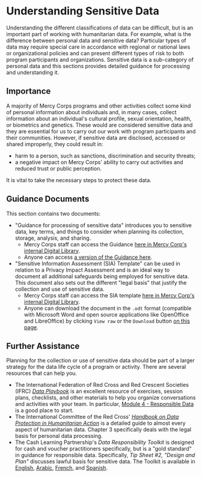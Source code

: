 # Understanding Sensitive Data
Understanding the different classifications of data can be difficult, but is an important part of working with humanitarian data. For example, what is the difference between personal data and sensitive data? Particular types of data may require special care in accordance with regional or national laws or organizational policies and can present different types of risk to both program participants and organizations. Sensitive data is a sub-category of personal data and this sections provides detailed guidance for processing and understanding it.

## Importance
A majority of Mercy Corps programs and other activities collect some kind of personal information about individuals and, in many cases, collect information about an individual's cultural profile, sexual orientation, health, or biometrics and genetics. These would are considered sensitive data and they are essential for us to carry out our work with program participants and their communities. However, if sensitive data are disclosed, accessed or shared improperly, they could result in:
- harm to a person, such as sanctions, discrimination and security threats;
- a negative impact on Mercy Corps' ability to carry out activities and reduced trust or public perception.

It is vital to take the necessary steps to protect these data.

## Guidance Documents
This section contains two documents:
- "Guidance for processing of sensitive data" introduces you to sensitive data, key terms, and things to consider when planning its collection, storage, analysis, and sharing.
  - Mercy Corps staff can access the Guidance [here in Mercy Corp's internal Digital Library](https://library.mercycorps.org/record/38516).
  - Anyone can access [a version of the Guidance here](Guidance-processing-sensitive-data.md).
- "Sensitive Information Assessment (SIA) Template" can be used in relation to a Privacy Impact Assessment and is an ideal way to document all additional safeguards being employed for sensitive data. This document also sets out the different "legal basis" that justify the collection and use of sensitive data.
  - Mercy Corps staff can access the SIA template [here in Mercy Corp's internal Digital Library](https://library.mercycorps.org/record/38611).
  - Anyone can download the document in the `.odt` format (compatible with Microsoft Word and open source applications like OpenOffice and LibreOffice) by clicking `View raw` or the `Download` button [on this page](SIA-template\SensitiveInformationAssessmentTemplate.odt).

## Further Assistance
Planning for the collection or use of sensitive data should be part of a larger strategy for the data life cycle of a program or activity. There are several resources that can help you.
- The International Federation of Red Cross and Red Crescent Societies (IFRC) [*Data Playbook*](https://preparecenter.org/toolkit/data-playbook-toolkit/) is an excellent resource of exercises, session plans, checklists, and other materials to help you organize conversations and activities with your team. In particular, [Module 4 - Responsible Data](https://preparecenter.org/responsible-data-data-playbook-beta/) is a good place to start.
- The International Committee of the Red Cross' [*Handbook on Data Protection in Humanitarian Action*](https://www.icrc.org/en/data-protection-humanitarian-action-handbook) is a detailed guide to almost every aspect of humanitarian data. Chapter 3 specifically deals with the legal basis for personal data processing.
- The Cash Learning Partnership's *Data Responsibility Toolkit* is designed for cash and voucher practitioners specifically, but is a "gold standard" in guidance for responsible data. Specifically, *Tip Sheet #2, "Design and Plan"* discusses lawful basis for sensitive data. The Toolkit is available in [English](https://www.calpnetwork.org/wp-content/uploads/2021/03/Data-Responsibility-Toolkit_A-guide-for-Cash-and-Voucher-Practitioners.pdf), [Arabic](https://www.calpnetwork.org/ar/publication/data-responsibility-toolkit-a-guide-for-cva-practitioners/), [French](https://www.calpnetwork.org/fr/publication/data-responsibility-toolkit-a-guide-for-cva-practitioners/), and [Spanish](https://www.calpnetwork.org/fr/publication/data-responsibility-toolkit-a-guide-for-cva-practitioners/).

